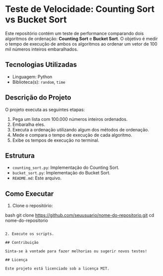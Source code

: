 # Teste de Velocidade: Counting Sort vs Bucket Sort

Este repositório contém um teste de performance comparando dois algoritmos de ordenação: **Counting Sort** e **Bucket Sort**. O objetivo é medir o tempo de execução de ambos os algoritmos ao ordenar um vetor de 100 mil números inteiros embaralhados.

## Tecnologias Utilizadas

- Linguagem: Python
- Biblioteca(s): `random`, `time`

## Descrição do Projeto

O projeto executa as seguintes etapas:

1. Pega um lista com 100.000 números inteiros ordenados.
2. Embaralha eles.
3. Executa a ordenação utilizando algum dos métodos de ordenação.
4. Mede e compara o tempo de execução de cada algoritmo.
5. Exibe os tempos de execução no terminal.

## Estrutura

- `counting_sort.py`: Implementação do Counting Sort.
- `bucket_sort.py`: Implementação do Bucket Sort.
- `README.md`: Este arquivo.

## Como Executar

1. Clone o repositório:

bash
git clone https://github.com/seuusuario/nome-do-repositorio.git
cd nome-do-repositorio
``` 

2. Execute os scripts.

## Contribuição

Sinta-se à vontade para fazer melhorias ou sugerir novos testes!

## Licença

Este projeto está licenciado sob a licença MIT.
